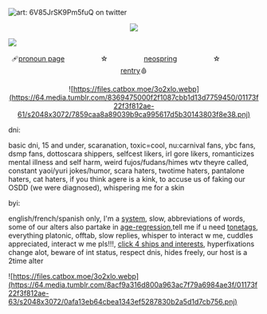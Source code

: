  ![art: 6V85JrSK9Pm5fuQ on twitter](https://64.media.tumblr.com/a426210d1737ecc9c2bfad27710060c9/01173f22f3f812ae-4e/s2048x3072/5cc4ea0f8af68222a9014697a10e8d7fe1d998e5.pnj) </p> <p align="center"> ![](https://komarev.com/ghpvc/?username=undeadlost&color=5A5A5A&label=✄) </p> 
 ![](https://imgur.com/BaaQ6A6.png) <p align="center"> 🩹[pronoun page](https://en.pronouns.page/@CANN1BAL)ㅤㅤㅤ ㅤㅤ ☆ㅤ ㅤㅤ ㅤㅤ[neospring](https://neospring.org/@cannib4l)ㅤㅤㅤ ㅤㅤ ☆ㅤ ㅤㅤ ㅤㅤ[rentry](https://rentry.co/debtedgambler)🩸 <p align="center">
 ![https://files.catbox.moe/3o2xlo.webp](https://64.media.tumblr.com/8369475000f2f1087cbb1d13d7759450/01173f22f3f812ae-61/s2048x3072/7859caa8a89039b9ca995617d5b30143803f8e38.pnj)

dni:

basic dni, 15 and under, scaranation, toxic=cool, nu:carnival fans, ybc fans, dsmp fans, dottoscara shippers, selfcest likers, irl gore likers, romanticizes mental illness and self harm, weird fujos/fudans/himes wtv theyre called, constant yaoi/yuri jokes/humor, scara haters, twotime haters, pantalone haters, cat haters, if you think agere is a kink, to accuse us of faking our OSDD (we were diagnosed), whispering me for a skin

byi:

english/french/spanish only, I'm a [system](https://dissociation-station.carrd.co/), slow, abbreviations of words, some of our alters also partake in [age-regression](https://whatisregression.carrd.co/),tell me if u need [tonetags](https://toneindicators.carrd.co/), everything platonic, offtab, slow replies, whisper to interact w me, cuddles appreciated, interact w me pls!!!, [click 4 ships and interests](https://rentry.co/UNDY1NGDEVOTION), hyperfixations change alot, beware of int status, respect dnis, hides freely, our host is a 2time alter

![https://files.catbox.moe/3o2xlo.webp](https://64.media.tumblr.com/8acf9a316d800a963ac7f79a6984ae3f/01173f22f3f812ae-63/s2048x3072/0afa13eb64cbea1343ef5287830b2a5d1d7cb756.pnj)
